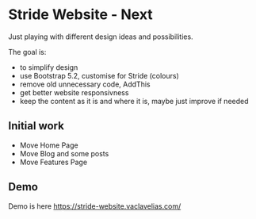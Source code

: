 # Stride Website - Next

Just playing with different design ideas and possibilities.

The goal is:

- to simplify design
- use Bootstrap 5.2, customise for Stride (colours)
- remove old unnecessary code, AddThis
- get better website responsivness
- keep the content as it is and where it is, maybe just improve if needed

## Initial work

- Move Home Page
- Move Blog and some posts
- Move Features Page

## Demo

Demo is here https://stride-website.vaclavelias.com/

